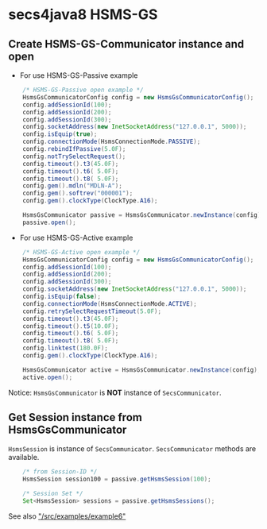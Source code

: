 # secs4java8 HSMS-GS

## Create HSMS-GS-Communicator instance and open

- For use HSMS-GS-Passive example

```java
    /* HSMS-GS-Passive open example */
    HsmsGsCommunicatorConfig config = new HsmsGsCommunicatorConfig();
    config.addSessionId(100);
    config.addSessionId(200);
    config.addSessionId(300);
    config.socketAddress(new InetSocketAddress("127.0.0.1", 5000));
    config.isEquip(true);
    config.connectionMode(HsmsConnectionMode.PASSIVE);
    config.rebindIfPassive(5.0F);
    config.notTrySelectRequest();
    config.timeout().t3(45.0F);
    config.timeout().t6( 5.0F);
    config.timeout().t8( 5.0F);
    config.gem().mdln("MDLN-A");
    config.gem().softrev("000001");
    config.gem().clockType(ClockType.A16);

    HsmsGsCommunicator passive = HsmsGsCommunicator.newInstance(config);
    passive.open();
```

- For use HSMS-GS-Active example

```java
    /* HSMS-GS-Active open example */
    HsmsGsCommunicatorConfig config = new HsmsGsCommunicatorConfig();
    config.addSessionId(100);
    config.addSessionId(200);
    config.addSessionId(300);
    config.socketAddress(new InetSocketAddress("127.0.0.1", 5000));
    config.isEquip(false);
    config.connectionMode(HsmsConnectionMode.ACTIVE);
    config.retrySelectRequestTimeout(5.0F);
    config.timeout().t3(45.0F);
    config.timeout().t5(10.0F);
    config.timeout().t6( 5.0F);
    config.timeout().t8( 5.0F);
    config.linktest(180.0F);
    config.gem().clockType(ClockType.A16);

    HsmsGsCommunicator active = HsmsGsCommunicator.newInstance(config);
    active.open();
```

Notice: `HsmsGsCommunicator` is **NOT** instance of `SecsCommunicator`.

## Get Session instance from HsmsGsCommunicator

`HsmsSession` is instance of `SecsCommunicator`. `SecsCommunicator` methods are available.

```java
    /* from Session-ID */
    HsmsSession session100 = passive.getHsmsSession(100);

    /* Session Set */
    Set<HsmsSession> sessions = passive.getHsmsSessions();
```

See also ["/src/examples/example6"](/src/examples/example6)
